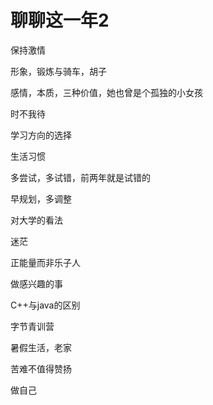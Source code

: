 # 聊聊这一年2

保持激情

形象，锻炼与骑车，胡子

感情，本质，三种价值，她也曾是个孤独的小女孩

时不我待

学习方向的选择

生活习惯

多尝试，多试错，前两年就是试错的

早规划，多调整

对大学的看法

迷茫

正能量而非乐子人

做感兴趣的事

C++与java的区别

字节青训营

暑假生活，老家

苦难不值得赞扬

做自己

